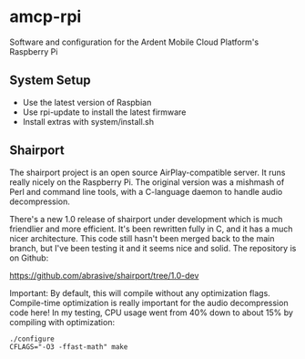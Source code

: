 amcp-rpi
========

Software and configuration for the Ardent Mobile Cloud Platform's Raspberry Pi

System Setup
------------

* Use the latest version of Raspbian
* Use rpi-update to install the latest firmware
* Install extras with system/install.sh

Shairport
---------

The shairport project is an open source AirPlay-compatible server. It runs really nicely on the Raspberry Pi. The original version was a mishmash of Perl and command line tools, with a C-language daemon to handle audio decompression.

There's a new 1.0 release of shairport under development which is much friendlier and more efficient. It's been rewritten fully in C, and it has a much nicer architecture. This code still hasn't been merged back to the main branch, but I've been testing it and it seems nice and solid. The repository is on Github:

<https://github.com/abrasive/shairport/tree/1.0-dev>

Important: By default, this will compile without any optimization flags. Compile-time optimization is really important for the audio decompression code here! In my testing, CPU usage went from 40% down to about 15% by compiling with optimization:

    ./configure
    CFLAGS="-O3 -ffast-math" make
